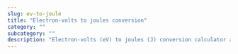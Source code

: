```yaml
---
slug: ev-to-joule
title: "Electron-volts to joules conversion"
category: ""
subcategory: ""
description: "Electron-volts (eV) to joules (J) conversion calculator and how to convert."
---
```


